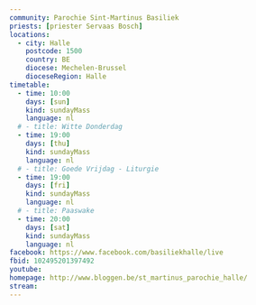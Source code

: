 ```yaml
---
community: Parochie Sint-Martinus Basiliek
priests: [priester Servaas Bosch]
locations:
  - city: Halle
    postcode: 1500
    country: BE
    diocese: Mechelen-Brussel
    dioceseRegion: Halle
timetable:
  - time: 10:00
    days: [sun]
    kind: sundayMass
    language: nl
  # - title: Witte Donderdag
  - time: 19:00
    days: [thu]
    kind: sundayMass
    language: nl
  # - title: Goede Vrijdag - Liturgie
  - time: 19:00
    days: [fri]
    kind: sundayMass
    language: nl
  # - title: Paaswake
  - time: 20:00
    days: [sat]
    kind: sundayMass
    language: nl
facebook: https://www.facebook.com/basiliekhalle/live
fbid: 102495201397492
youtube:
homepage: http://www.bloggen.be/st_martinus_parochie_halle/
stream:
---
```

